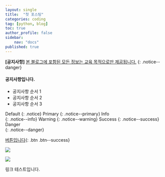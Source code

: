```yaml
---
layout: single
title:  "첫 포스팅"
categories: coding
tag: [python, blog]
toc: true
author_profile: false
sidebar:
    nav: "docs"
published: true
---
```


**[공지사항]** [본 블로그에 포함된 모든 정보는 교육 목적으로만 제공됩니다.](https://weoooo.github.io/notice/notice/)
{: .notice--danger}

<div class="notice--success">
<h4>공지사항입니다.</h4>
<ul>
    <li>공지사항 순서 1</li>
    <li>공지사항 순서 2</li>
    <li>공지사항 순서 3</li>
</ul>
</div>

Default	
{: .notice}
Primary	
{: .notice--primary}
Info	
{: .notice--info}
Warning	
{: .notice--warning}
Success	
{: .notice--success}
Danger	
{: .notice--danger}

[버튼입니다](https://www.google.com/webhp?hl=ko&sa=X&ved=0ahUKEwjKwenqjfOGAxUDh68BHe_bAuwQPAgJ){: .btn .btn--success}

![](https://img1.daumcdn.net/thumb/R1280x0/?scode=mtistory2&fname=https%3A%2F%2Ft1.daumcdn.net%2Fcfile%2Ftistory%2F160ECF374CC0C3AE58)

![](https://encrypted-tbn0.gstatic.com/images?q=tbn:ANd9GcQh9QyZFeCQ5cLuPAOfAUrQEwAkn6iI4u9kp_0667-TPw&s)

링크 테스트입니다.